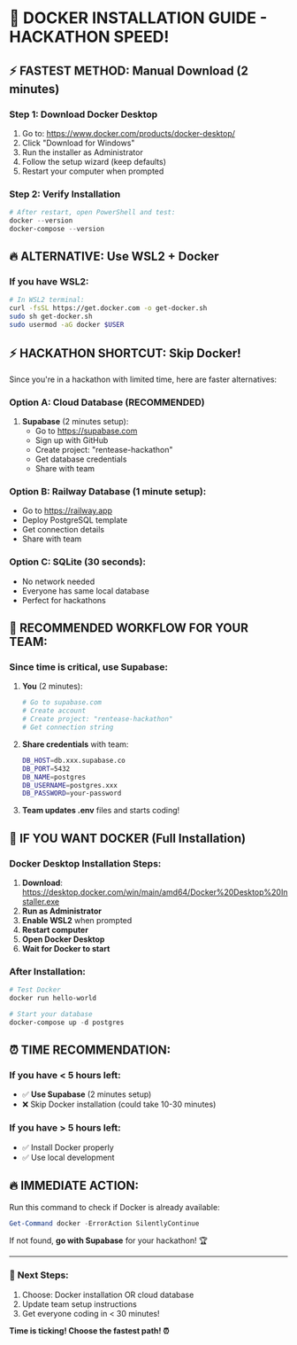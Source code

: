 # 🚀 DOCKER INSTALLATION GUIDE - HACKATHON SPEED!

## ⚡ **FASTEST METHOD: Manual Download (2 minutes)**

### Step 1: Download Docker Desktop
1. Go to: https://www.docker.com/products/docker-desktop/
2. Click "Download for Windows"
3. Run the installer as Administrator
4. Follow the setup wizard (keep defaults)
5. Restart your computer when prompted

### Step 2: Verify Installation
```powershell
# After restart, open PowerShell and test:
docker --version
docker-compose --version
```

## 🔥 **ALTERNATIVE: Use WSL2 + Docker**

### If you have WSL2:
```bash
# In WSL2 terminal:
curl -fsSL https://get.docker.com -o get-docker.sh
sudo sh get-docker.sh
sudo usermod -aG docker $USER
```

## ⚡ **HACKATHON SHORTCUT: Skip Docker!**

Since you're in a hackathon with limited time, here are faster alternatives:

### **Option A: Cloud Database (RECOMMENDED)**
1. **Supabase** (2 minutes setup):
   - Go to https://supabase.com
   - Sign up with GitHub
   - Create project: "rentease-hackathon"
   - Get database credentials
   - Share with team

### **Option B: Railway Database** (1 minute setup):
   - Go to https://railway.app
   - Deploy PostgreSQL template
   - Get connection details
   - Share with team

### **Option C: SQLite** (30 seconds):
   - No network needed
   - Everyone has same local database
   - Perfect for hackathons

## 🎯 **RECOMMENDED WORKFLOW FOR YOUR TEAM:**

### Since time is critical, use Supabase:

1. **You** (2 minutes):
   ```bash
   # Go to supabase.com
   # Create account
   # Create project: "rentease-hackathon"
   # Get connection string
   ```

2. **Share credentials** with team:
   ```bash
   DB_HOST=db.xxx.supabase.co
   DB_PORT=5432
   DB_NAME=postgres
   DB_USERNAME=postgres.xxx
   DB_PASSWORD=your-password
   ```

3. **Team updates .env** files and starts coding!

## 🚨 **IF YOU WANT DOCKER (Full Installation)**

### Docker Desktop Installation Steps:
1. **Download**: https://desktop.docker.com/win/main/amd64/Docker%20Desktop%20Installer.exe
2. **Run as Administrator**
3. **Enable WSL2** when prompted
4. **Restart computer**
5. **Open Docker Desktop**
6. **Wait for Docker to start**

### After Installation:
```powershell
# Test Docker
docker run hello-world

# Start your database
docker-compose up -d postgres
```

## ⏰ **TIME RECOMMENDATION:**

### If you have < 5 hours left:
- ✅ **Use Supabase** (2 minutes setup)
- ❌ Skip Docker installation (could take 10-30 minutes)

### If you have > 5 hours left:
- ✅ Install Docker properly
- ✅ Use local development

## 🔥 **IMMEDIATE ACTION:**

Run this command to check if Docker is already available:
```powershell
Get-Command docker -ErrorAction SilentlyContinue
```

If not found, **go with Supabase** for your hackathon! 🏆

---

### 📱 **Next Steps:**
1. Choose: Docker installation OR cloud database
2. Update team setup instructions
3. Get everyone coding in < 30 minutes!

**Time is ticking! Choose the fastest path! ⏰**
